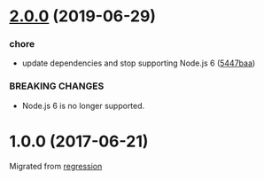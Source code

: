 # [2.0.0](https://github.com/mljs/regression-theil-sen/compare/v1.0.0...v2.0.0) (2019-06-29)


### chore

* update dependencies and stop supporting Node.js 6 ([5447baa](https://github.com/mljs/regression-theil-sen/commit/5447baa))


### BREAKING CHANGES

* Node.js 6 is no longer supported.



<a name="1.0.0"></a>
# 1.0.0 (2017-06-21)
Migrated from [regression](https://github.com/mljs/regression/blob/a1effcca70360d129687bc0d906bcefe3bd3dadd/src/regression/theil-sen-regression.js)


